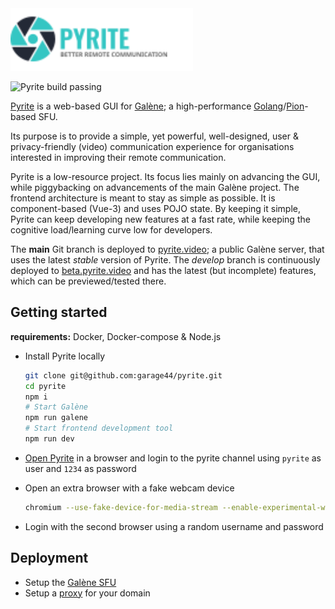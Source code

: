 <img height="100" src="./media/logo-text.svg">

![Pyrite build passing](https://github.com/garage44/pyrite/actions/workflows/test.yml/badge.svg)

[Pyrite](https://pyrite.video) is a web-based GUI for [Galène](https://github.com/jech/galene);
a high-performance [Golang](https://golang.org/)/[Pion](https://github.com/pion/webrtc)-based SFU.

Its purpose is to provide a simple, yet powerful, well-designed, user & privacy-friendly
(video) communication experience for organisations interested in improving their
remote communication.

Pyrite is a low-resource project. Its focus lies mainly on advancing the GUI,
while piggybacking on advancements of the main Galène project. The frontend
architecture is meant to stay as simple as possible. It is component-based (Vue-3)
and uses POJO state. By keeping it simple, Pyrite can keep developing new features
at a fast rate, while keeping the cognitive load/learning curve low for developers.

The **main** Git branch is deployed to [pyrite.video](https://pyrite.video); a public
Galène server, that uses the latest *stable* version of Pyrite. The *develop* branch
is continuously deployed to [beta.pyrite.video](https://beta.pyrite.video) and has
the latest (but incomplete) features, which can be previewed/tested there.

## Getting started

**requirements:** Docker, Docker-compose & Node.js

* Install Pyrite locally

  ```bash
  git clone git@github.com:garage44/pyrite.git
  cd pyrite
  npm i
  # Start Galène
  npm run galene
  # Start frontend development tool
  npm run dev
  ```

* [Open Pyrite](http://localhost:3000) in a browser and login to the pyrite channel
  using `pyrite` as user and `1234` as password

* Open an extra browser with a fake webcam device

  ```bash
  chromium --use-fake-device-for-media-stream --enable-experimental-web-platform-features --user-data-dir=/tmp/.chromium-tmp
  ```

* Login with the second browser using a random username and password

## Deployment

* Setup the [Galène SFU](https://github.com/garage44/pyrite/wiki/SFU-Config)
* Setup a [proxy](https://github.com/garage44/pyrite/wiki/Proxy-Config) for your domain
